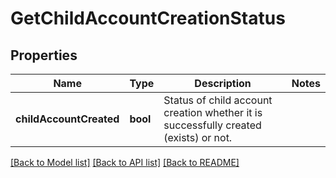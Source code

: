 # GetChildAccountCreationStatus

## Properties
Name | Type | Description | Notes
------------ | ------------- | ------------- | -------------
**childAccountCreated** | **bool** | Status of child account creation whether it is successfully created (exists) or not. | 

[[Back to Model list]](../../README.md#documentation-for-models) [[Back to API list]](../../README.md#documentation-for-api-endpoints) [[Back to README]](../../README.md)

